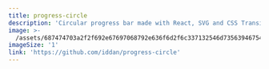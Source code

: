 ```yaml
---
title: progress-circle
description: 'Circular progress bar made with React, SVG and CSS Transitions.'
image: >-
  /assets/687474703a2f2f692e67697068792e636f6d2f6c337132546d73563946754e7a7961624b2e676966.gif
imageSize: '1'
link: 'https://github.com/iddan/progress-circle'
---
```


